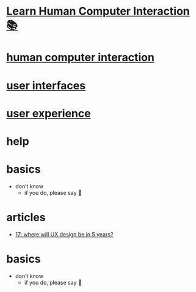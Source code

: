 # [Learn Human Computer Interaction 📚](https://my.mindnode.com/HVuppXzRyZqNa47ZXbrhAszvr1JLL3qw5rgHvomo)

# [human computer interaction](http://www.wikiwand.com/en/Human%E2%80%93computer_interaction)


# [user interfaces](https://github.com/sindresorhus/trash)


# [user experience](http://www.wikiwand.com/en/User_experience)


# help


# basics

- don’t know  
	- if you do, please say 💙


# articles


- [17: where will UX design be in 5 years?](http://trydesignlab.com/blog/where-ux-design-5-years-predictions/)


# basics

- don’t know  
	- if you do, please say 💙



